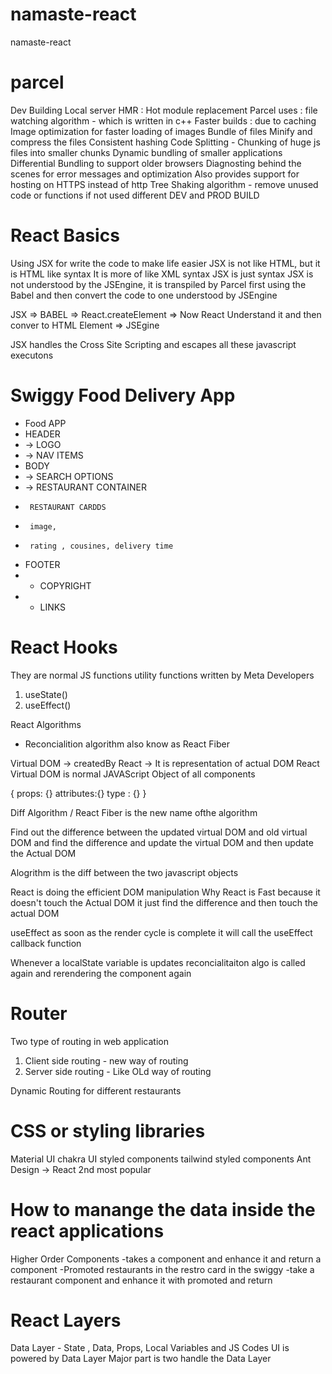 # namaste-react

namaste-react

# parcel

Dev Building
Local server
HMR : Hot module replacement
Parcel uses : file watching algorithm - which is written in c++
Faster builds : due to caching
Image optimization for faster loading of images
Bundle of files
Minify and compress the files
Consistent hashing
Code Splitting - Chunking of huge js files into smaller chunks
Dynamic bundling of smaller applications
Differential Bundling to support older browsers
Diagnosting behind the scenes for error messages and optimization
Also provides support for hosting on HTTPS instead of http
Tree Shaking algorithm - remove unused code or functions if not used
different DEV and PROD BUILD

# React Basics

Using JSX for write the code to make life easier
JSX is not like HTML, but it is HTML like syntax
It is more of like XML syntax
JSX is just syntax
JSX is not understood by the JSEngine, it is
transpiled by Parcel first using the Babel and then convert the code to one understood by JSEngine

JSX => BABEL => React.createElement => Now React Understand it and then conver to HTML Element => JSEgine

JSX handles the Cross Site Scripting and escapes all these javascript executons

# Swiggy Food Delivery App

- Food APP
- HEADER
- -> LOGO
- -> NAV ITEMS
- BODY
- -> SEARCH OPTIONS
- -> RESTAURANT CONTAINER
-      RESTAURANT CARDDS
-      image,
-      rating , cousines, delivery time
- FOOTER
- - COPYRIGHT
- - LINKS

# React Hooks

They are normal JS functions utility functions written by Meta Developers

1.  useState()
2.  useEffect()

React Algorithms

- Reconcialition algorithm also know as React Fiber

Virtual DOM -> createdBy React -> It is representation of actual DOM
React Virtual DOM is normal JAVAScript Object of all components

{
props: {}
attributes:{}
type : {}
}

Diff Algorithm / React Fiber is the new name ofthe algorithm

Find out the difference between the updated virtual DOM and old virtual DOM and find the difference and update the virtual DOM and then update the Actual DOM

Alogrithm is the diff between the two javascript objects

React is doing the efficient DOM manipulation
Why React is Fast because it doesn't touch the Actual DOM it just find the difference and then touch the actual DOM

useEffect as soon as the render cycle is complete it will call the useEffect callback function

Whenever a localState variable is updates reconcialitaiton algo is called again and rerendering the component again

# Router

Two type of routing in web application

1. Client side routing - new way of routing
2. Server side routing - Like OLd way of routing

Dynamic Routing for different restaurants

# CSS or styling libraries

Material UI
chakra UI
styled components
tailwind styled components
Ant Design -> React 2nd most popular

# How to manange the data inside the react applications

Higher Order Components
-takes a component and enhance it and return a component
-Promoted restaurants in the restro card in the swiggy
-take a restaurant component and enhance it with promoted and return

# React Layers

Data Layer - State , Data, Props, Local Variables and JS Codes
UI is powered by Data Layer
Major part is two handle the Data Layer
